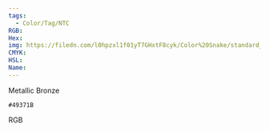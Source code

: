 ```yaml
---
tags:
  - Color/Tag/NTC
RGB:
Hex:
img: https://filedn.com/l0hpzxl1f01yT7GHxtF8cyk/Color%20Snake/standard_csv_to_svg/49371B.svg
CMYK:
HSL:
Name:
---
```

Metallic Bronze
```palette
#49371B
```
RGB
